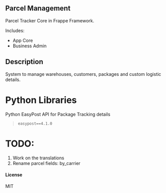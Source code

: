 ## Parcel Management

Parcel Tracker Core in Frappe Framework.

Includes:
- App Core
- Business Admin

## Description
System to manage warehouses, customers, packages and custom logistic details.

# Python Libraries

Python EasyPost API for Package Tracking details
> `easypost==4.1.0`

# TODO:
1. Work on the translations
2. Rename parcel fields: by_carrier


#### License

MIT